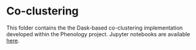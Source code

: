 # Co-clustering 

This folder contains the the Dask-based co-clustering implementation developed within the Phenology project. Jupyter notebooks are available [here](notebooks).
